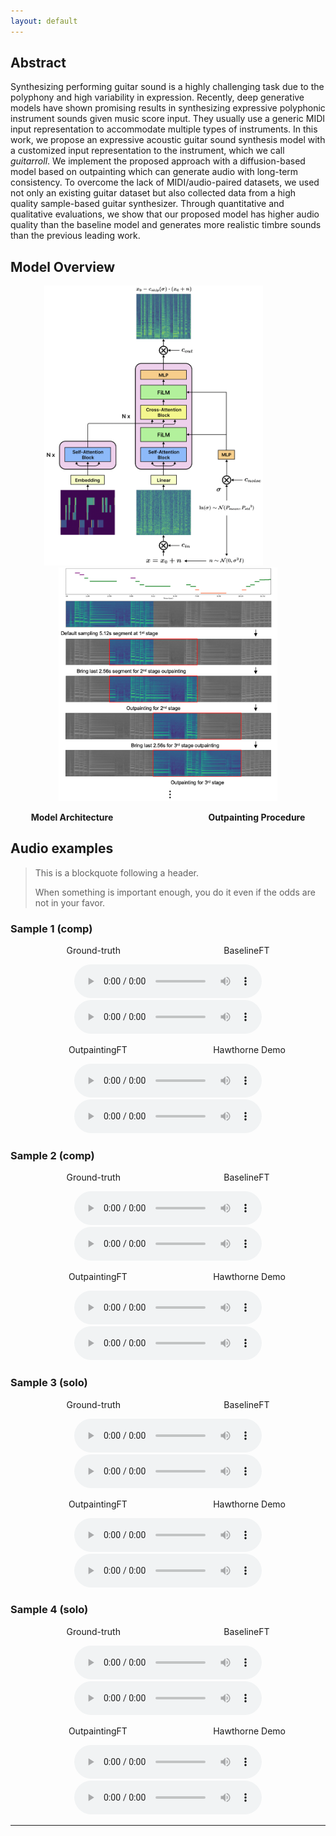 ```yaml
---
layout: default
---
```


<!-- Text can be **bold**, _italic_, or ~~strikethrough~~. -->

<!-- [Link to another page](./another-page.html). -->

## Abstract

Synthesizing performing guitar sound is a highly challenging task due to the polyphony and high variability in expression. Recently, deep generative models have shown promising results in synthesizing expressive polyphonic instrument sounds given music score input. They usually use a generic MIDI input representation to accommodate multiple types of instruments. In this work, we propose an expressive acoustic guitar sound synthesis model with a customized input representation to the instrument, which we call _guitarroll_. We implement the proposed approach with a diffusion-based model based on outpainting which can generate audio with long-term consistency. To overcome the lack of MIDI/audio-paired datasets, we used not only an existing guitar dataset but also collected data from a high quality sample-based guitar synthesizer. Through quantitative and qualitative evaluations, we show that our proposed model has higher audio quality than the baseline model and generates more realistic timbre sounds than the previous leading work.

## Model Overview

<p align="middle">
  <img src="https://github.com/hanshounsu/guitar-synthesis-diffusion-outpainting/blob/main/image/model_architecture.png?raw=true" width="350">
  &emsp;&emsp;&emsp;
<!-- ![Model_Architecture](https://github.com/hanshounsu/guitar-synthesis-diffusion-outpainting/blob/main/image/model_architecture.png?raw=true){: width="500" height="500"} -->
  <img src="https://github.com/hanshounsu/guitar-synthesis-diffusion-outpainting/blob/main/image/inpainting_algorithm_5.png?raw=true" width="350">
</p>
<p style="text-align: center;">
<b>Model Architecture &ensp; &emsp; &emsp; &emsp; &emsp; &emsp; &emsp; &emsp; &emsp; Outpainting Procedure </b>
</p>

## Audio examples

> This is a blockquote following a header.
>
> When something is important enough, you do it even if the odds are not in your favor.

### Sample 1 (comp)

<p style="text-align: center;">
Ground-truth &emsp; &emsp; &emsp; &emsp; &emsp; &emsp; &emsp; &emsp; &emsp; BaselineFT
</p>
<p align="center">
  <!-- <audio src='https://github.com/hanshounsu/guitar-synthesis-diffusion-outpainting/blob/main/audio_examples/00_Rock3-117-Bb_solo_mix_bse.wav' controls preload='auto' type="audio/wav"> </audio> -->
  <!-- <audio src='./audio_examples/00_Rock3-117-Bb_solo_mix_bse.wav' controls preload='auto' type="audio/wav"> </audio> -->
  <audio src='./audio_examples/03_SS3-84-Bb_comp_mix_gtr.wav' controls preload='auto' type="audio/wav"> </audio>
  <audio src='./audio_examples/03_SS3-84-Bb_comp_mix_bse.wav' controls preload='auto' type="audio/wav"> </audio>
</p>
<p style="text-align: center;">
&emsp; &ensp; OutpaintingFT &emsp; &emsp; &emsp; &emsp; &emsp; &emsp; &emsp; &nbsp; Hawthorne Demo
</p>
<p align="center">
  <audio src='./audio_examples/03_SS3-84-Bb_comp_mix_ipt.wav' controls preload='auto' type="audio/wav"> </audio>
  <audio src='./audio_examples/03_SS3-84-Bb_comp_mix_haw.wav' controls preload='auto' type="audio/wav"> </audio>
</p>

### Sample 2 (comp)

<p style="text-align: center;">
Ground-truth &emsp; &emsp; &emsp; &emsp; &emsp; &emsp; &emsp; &emsp; &emsp; BaselineFT
</p>
<p align="center">
  <audio src='./audio_examples/02_Rock3-117-Bb_comp_mix_gtr.wav' controls preload='auto'> </audio>
  <audio src='./audio_examples/02_Rock3-117-Bb_comp_mix_bse.wav' controls preload='auto'> </audio>
</p>
<p style="text-align: center;">
&emsp; &ensp; OutpaintingFT &emsp; &emsp; &emsp; &emsp; &emsp; &emsp; &emsp; &nbsp; Hawthorne Demo
</p>
<p align="center">
  <audio src='./audio_examples/02_Rock3-117-Bb_comp_mix_ipt.wav' controls preload='auto'> </audio>
  <audio src='./audio_examples/02_Rock3-117-Bb_comp_mix_haw.wav' controls preload='auto'> </audio>
</p>

### Sample 3 (solo)

<p style="text-align: center;">
Ground-truth &emsp; &emsp; &emsp; &emsp; &emsp; &emsp; &emsp; &emsp; &emsp; BaselineFT
</p>
<p align="center">
  <audio src='./audio_examples/00_Rock3-117-Bb_solo_mix_gtr.wav' controls preload='auto'> </audio>
  <audio src='./audio_examples/00_Rock3-117-Bb_solo_mix_bse.wav' controls preload='auto'> </audio>
</p>
<p style="text-align: center;">
&emsp; &ensp; OutpaintingFT &emsp; &emsp; &emsp; &emsp; &emsp; &emsp; &emsp; &nbsp; Hawthorne Demo
</p>
<p align="center">
  <audio src='./audio_examples/00_Rock3-117-Bb_solo_mix_ipt.wav' controls preload='auto'> </audio>
  <audio src='./audio_examples/00_Rock3-117-Bb_solo_mix_haw.wav' controls preload='auto'> </audio>
</p>

### Sample 4 (solo)

<p style="text-align: center;">
Ground-truth &emsp; &emsp; &emsp; &emsp; &emsp; &emsp; &emsp; &emsp; &emsp; BaselineFT
</p>
<p align="center">
  <audio src='./audio_examples/01_Jazz3-137-Eb_solo_mix_gtr.wav' controls preload='auto'> </audio>
  <audio src='./audio_examples/01_Jazz3-137-Eb_solo_mix_bse.wav' controls preload='auto'> </audio>
</p>
<p style="text-align: center;">
&emsp; &ensp; OutpaintingFT &emsp; &emsp; &emsp; &emsp; &emsp; &emsp; &emsp; &nbsp; Hawthorne Demo
</p>
<p align="center">
<audio src='./audio_examples/01_Jazz3-137-Eb_solo_mix_ipt.wav' controls preload='auto'> </audio>
<audio src='./audio_examples/01_Jazz3-137-Eb_solo_mix_haw.wav' controls preload='auto'> </audio>
</p>

<!-- <audio controls>
  <source src='https://github.com/hanshounsu/guitar-synthesis-diffusion-outpainting/blob/main/audio_examples/01_Jazz3-137-Eb_solo_mix_ipt.wav'  preload='auto'>
</audio> -->
* * *


